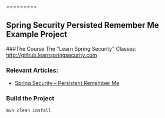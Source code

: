 =========

## Spring Security Persisted Remember Me Example Project

###The Course
The "Learn Spring Security" Classes: http://github.learnspringsecurity.com

### Relevant Articles: 
- [Spring Security – Persistent Remember Me](https://www.baeldung.com/spring-security-persistent-remember-me)

### Build the Project
```
mvn clean install
```

